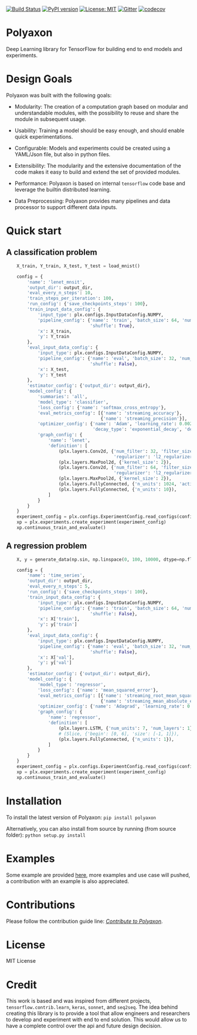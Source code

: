 [![Build Status](https://travis-ci.org/polyaxon/polyaxon.svg?branch=master)](https://travis-ci.org/polyaxon/polyaxon)
[![PyPI version](https://badge.fury.io/py/polyaxon.svg)](https://badge.fury.io/py/polyaxon)
[![License: MIT](https://img.shields.io/badge/License-MIT-yellow.svg)](LICENCE)
[![Gitter](https://img.shields.io/gitter/room/nwjs/nw.js.svg)](https://gitter.im/polyaxon/polyaxon)
[![codecov](https://codecov.io/gh/mouradmourafiq/polyaxon/branch/master/graph/badge.svg)](https://codecov.io/gh/mouradmourafiq/polyaxon)

# Polyaxon

Deep Learning library for TensorFlow for building end to end models and experiments.

# Design Goals

Polyaxon was built with the following goals:

 * Modularity: The creation of a computation graph based on modular and understandable modules,
    with the possibility to reuse and share the module in subsequent usage.

 * Usability: Training a model should be easy enough, and should enable quick experimentations.

 * Configurable: Models and experiments could be created using a YAML/Json file, but also in python files.

 * Extensibility: The modularity and the extensive documentation of the code makes it easy to build and extend the set of provided modules.

 * Performance: Polyaxon is based on internal `tensorflow` code base and leverage the builtin distributed learning.

 * Data Preprocessing: Polyaxon provides many pipelines and data processor to support different data inputs.


# Quick start

## A classification problem

```python
    X_train, Y_train, X_test, Y_test = load_mnist()

    config = {
        'name': 'lenet_mnsit',
        'output_dir': output_dir,
        'eval_every_n_steps': 10,
        'train_steps_per_iteration': 100,
        'run_config': {'save_checkpoints_steps': 100},
        'train_input_data_config': {
            'input_type': plx.configs.InputDataConfig.NUMPY,
            'pipeline_config': {'name': 'train', 'batch_size': 64, 'num_epochs': None,
                                'shuffle': True},
            'x': X_train,
            'y': Y_train
        },
        'eval_input_data_config': {
            'input_type': plx.configs.InputDataConfig.NUMPY,
            'pipeline_config': {'name': 'eval', 'batch_size': 32, 'num_epochs': None,
                                'shuffle': False},
            'x': X_test,
            'y': Y_test
        },
        'estimator_config': {'output_dir': output_dir},
        'model_config': {
            'summaries': 'all',
            'model_type': 'classifier',
            'loss_config': {'name': 'softmax_cross_entropy'},
            'eval_metrics_config': [{'name': 'streaming_accuracy'},
                                    {'name': 'streaming_precision'}],
            'optimizer_config': {'name': 'Adam', 'learning_rate': 0.002,
                                 'decay_type': 'exponential_decay', 'decay_rate': 0.2},
            'graph_config': {
                'name': 'lenet',
                'definition': [
                    (plx.layers.Conv2d, {'num_filter': 32, 'filter_size': 5, 'strides': 1,
                                         'regularizer': 'l2_regularizer'}),
                    (plx.layers.MaxPool2d, {'kernel_size': 2}),
                    (plx.layers.Conv2d, {'num_filter': 64, 'filter_size': 5,
                                         'regularizer': 'l2_regularizer'}),
                    (plx.layers.MaxPool2d, {'kernel_size': 2}),
                    (plx.layers.FullyConnected, {'n_units': 1024, 'activation': 'tanh'}),
                    (plx.layers.FullyConnected, {'n_units': 10}),
                ]
            }
        }
    }
    experiment_config = plx.configs.ExperimentConfig.read_configs(config)
    xp = plx.experiments.create_experiment(experiment_config)
    xp.continuous_train_and_evaluate()
```

## A regression problem

```python
    X, y = generate_data(np.sin, np.linspace(0, 100, 10000, dtype=np.float32), time_steps=7)

    config = {
        'name': 'time_series',
        'output_dir': output_dir,
        'eval_every_n_steps': 5,
        'run_config': {'save_checkpoints_steps': 100},
        'train_input_data_config': {
            'input_type': plx.configs.InputDataConfig.NUMPY,
            'pipeline_config': {'name': 'train', 'batch_size': 64, 'num_epochs': None,
                                'shuffle': False},
            'x': X['train'],
            'y': y['train']
        },
        'eval_input_data_config': {
            'input_type': plx.configs.InputDataConfig.NUMPY,
            'pipeline_config': {'name': 'eval', 'batch_size': 32, 'num_epochs': None,
                                'shuffle': False},
            'x': X['val'],
            'y': y['val']
        },
        'estimator_config': {'output_dir': output_dir},
        'model_config': {
            'model_type': 'regressor',
            'loss_config': {'name': 'mean_squared_error'},
            'eval_metrics_config': [{'name': 'streaming_root_mean_squared_error'},
                                    {'name': 'streaming_mean_absolute_error'}],
            'optimizer_config': {'name': 'Adagrad', 'learning_rate': 0.1},
            'graph_config': {
                'name': 'regressor',
                'definition': [
                    (plx.layers.LSTM, {'num_units': 7, 'num_layers': 1}),
                    # (Slice, {'begin': [0, 6], 'size': [-1, 1]}),
                    (plx.layers.FullyConnected, {'n_units': 1}),
                ]
            }
        }
    }
    experiment_config = plx.configs.ExperimentConfig.read_configs(config)
    xp = plx.experiments.create_experiment(experiment_config)
    xp.continuous_train_and_evaluate()
```

# Installation

To install the latest version of Polyaxon: `pip install polyaxon`

Alternatively, you can also install from source by running (from source folder): `python setup.py install`

# Examples

Some example are provided [here](examples), more examples and use case will pushed, a contribution with an example is also appreciated.

# Contributions

Please follow the contribution guide line: *[Contribute to Polyaxon](CONTRIBUTING.md)*.

# License

MIT License

# Credit

This work is based and was inspired from different projects, `tensorflow.contrib.learn`, `keras`, `sonnet`, and `seq2seq`.
The idea behind creating this library is to provide a tool that allow engineers and researchers to develop and experiment with end to end solution.
This would allow us to have a complete control over the api and future design decision.
